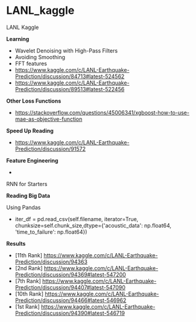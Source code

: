 # LANL_kaggle
LANL Kaggle

**Learning**

-  Wavelet Denoising with High-Pass Filters
-  Avoiding Smoothing
-  FFT features
-  https://www.kaggle.com/c/LANL-Earthquake-Prediction/discussion/84713#latest-524562
-  https://www.kaggle.com/c/LANL-Earthquake-Prediction/discussion/89513#latest-522456


**Other Loss Functions**

- https://stackoverflow.com/questions/45006341/xgboost-how-to-use-mae-as-objective-function

**Speed Up Reading**

- https://www.kaggle.com/c/LANL-Earthquake-Prediction/discussion/91572

**Feature Engineering**

- 

RNN for Starters



**Reading Big Data**

Using Pandas
- iter_df = pd.read_csv(self.filename, iterator=True, chunksize=self.chunk_size,dtype={'acoustic_data': np.float64,   'time_to_failure': np.float64})

**Results**

- [11th Rank] https://www.kaggle.com/c/LANL-Earthquake-Prediction/discussion/94363
- [2nd Rank] https://www.kaggle.com/c/LANL-Earthquake-Prediction/discussion/94369#latest-547200
- [7th Rank] https://www.kaggle.com/c/LANL-Earthquake-Prediction/discussion/94407#latest-547090
- [10th Rank] https://www.kaggle.com/c/LANL-Earthquake-Prediction/discussion/94466#latest-546962
- [1st Rank] https://www.kaggle.com/c/LANL-Earthquake-Prediction/discussion/94390#latest-546719
